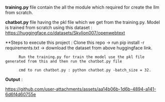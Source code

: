 **training.py** file contain the all the module which required for create the llm from scratch.

**chatbot.py** file having the pkl file which we get from the training.py. Model is trained from scratch using this dataset : https://huggingface.co/datasets/Skylion007/openwebtext 

**Steps to execute this project : 
          Clone this repo -> run pip install -r requirements.txt -> download the dataset from above huggingface link.

          Run the training.py for train the model use the pkl file generated from this and then run the chatbot.py file 

          cmd to run chatbot.py : python chatbot.py -batch_size = 32. 

**Output** : 

https://github.com/user-attachments/assets/aa14b06b-1d6b-4894-a141-6d6f4d60755e

